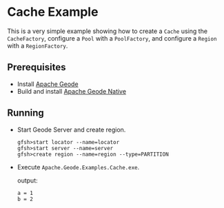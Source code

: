 ﻿# Cache Example
This is a very simple example showing how to create a `Cache` using the `CacheFactory`,
configure a `Pool` with a `PoolFactory`, and configure a `Region` with a `RegionFactory`.

## Prerequisites
* Install [Apache Geode](https://geode.apache.org)
* Build and install [Apache Geode Native](https://github.com/apache/geode-native)

## Running
* Start Geode Server and create region.
  ```
  gfsh>start locator --name=locator
  gfsh>start server --name=server
  gfsh>create region --name=region --type=PARTITION
  ```
* Execute `Apache.Geode.Examples.Cache.exe`.
  
  output:
  ```
  a = 1
  b = 2
  ```
